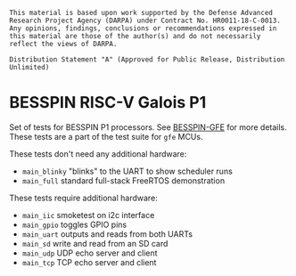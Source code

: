 ```
This material is based upon work supported by the Defense Advanced
Research Project Agency (DARPA) under Contract No. HR0011-18-C-0013. 
Any opinions, findings, conclusions or recommendations expressed in
this material are those of the author(s) and do not necessarily
reflect the views of DARPA.

Distribution Statement "A" (Approved for Public Release, Distribution
Unlimited)
```

# BESSPIN RISC-V Galois P1

Set of tests for BESSPIN P1 processors. See [BESSPIN-GFE](https://github.com/GaloisInc/BESSPIN-GFE) for more details. These tests are a part of the test suite for `gfe` MCUs.

These tests don't need any additional hardware:
* `main_blinky` "blinks" to the UART to show scheduler runs
* `main_full` standard full-stack FreeRTOS demonstration

These tests require additional hardware:
* `main_iic` smoketest on i2c interface
* `main_gpio` toggles GPIO pins
* `main_uart` outputs and reads from both UARTs
* `main_sd` write and read from an SD card
* `main_udp` UDP echo server and client
* `main_tcp` TCP echo server and client
